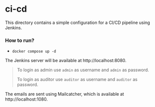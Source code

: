 # ci-cd

This directory contains a simple configuration for a CI/CD pipeline using Jenkins.

### How to run?

- `docker compose up -d`

The Jenkins server will be available at http://localhost:8080.

> To login as admin use `admin` as username and `admin` as password.
>
> To login as auditor use `auditor` as username and `auditor` as password.

The emails are sent using Mailcatcher, which is available at http://localhost:1080.